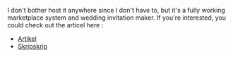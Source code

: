 I don't bother host it anywhere since I don't have to, but it's a fully working marketplace system and wedding invitation maker. 
If you're interested, you could check out the articel here : 
- [Artikel](https://jursistekni.nusaputra.ac.id/article/view/362)
- [Skripskrip](https://drive.google.com/file/d/1uxIE8wg-n6XO_DpyoHP6o6xA0VKGqHBg/view?usp=sharing)
